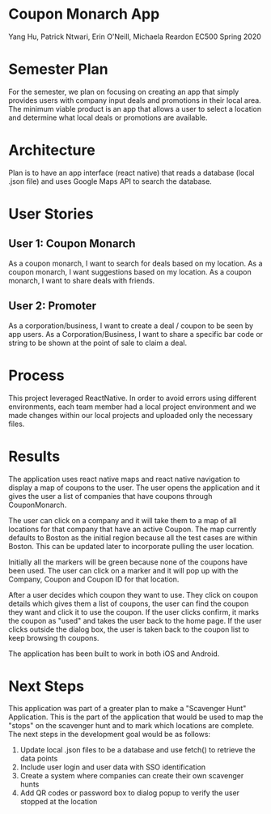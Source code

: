 # Coupon Monarch App 
Yang Hu, Patrick Ntwari, Erin O'Neill, Michaela Reardon
EC500
Spring 2020

# Semester Plan
For the semester, we plan on focusing on creating an app that simply provides users with company input deals and promotions in their local area.  
The minimum viable product is an app that allows a user to select a location and determine what local deals or promotions are available.  

# Architecture
Plan is to have an app interface (react native) that reads a database (local .json file) and uses Google Maps API to search the database.  

# User Stories
## User 1: Coupon Monarch
As a coupon monarch, I want to search for deals based on my location.
As a coupon monarch, I want suggestions based on my location. 
As a coupon monarch, I want to share deals with friends. 

## User 2: Promoter
As a corporation/business, I want to create a deal / coupon to be seen by app users.
As a Corporation/Business, I want to share a specific bar code or string to be shown at the point of sale to claim a deal.

# Process
This project leveraged ReactNative. In order to avoid errors using different environments, each team member had a local project environment and we made changes within our local projects and uploaded only the necessary files.

# Results
The application uses react native maps and react native navigation to display a map of coupons to the user. The user opens the application and it gives the user a list of companies that have coupons through CouponMonarch.



The user can click on a company and it will take them to a map of all locations for that company that have an active Coupon. The map currently defaults to Boston as the initial region because all the test cases are within Boston. This can be updated later to incorporate pulling the user location.


Initially all the markers will be green because none of the coupons have been used. The user can click on a marker and it will pop up with the Company, Coupon and Coupon ID for that location.


After a user decides which coupon they want to use. They click on coupon details which gives them a list of coupons, the user can find the coupon they want and click it to use the coupon. If the user clicks confirm, it marks the coupon as "used" and takes the user back to the home page. If the user clicks outside the dialog box, the user is taken back to the coupon list to keep browsing th coupons.

The application has been built to work in both iOS and Android.

# Next Steps
This application was part of a greater plan to make a "Scavenger Hunt" Application. This is the part of the application that would be used to map the "stops" on the scavenger hunt and to mark which locations are complete. The next steps in the development goal would be as follows:
1. Update local .json files to be a database and use fetch() to retrieve the data points
2. Include user login and user data with SSO identification
3. Create a system where companies can create their own scavenger hunts
4. Add QR codes or password box to dialog popup to verify the user stopped at the location
